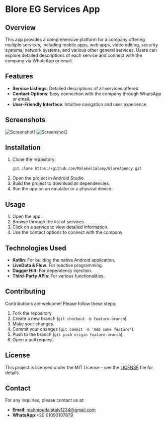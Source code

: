 


# Blore EG Services App

## Overview
This app provides a comprehensive platform for a company offering multiple services, including mobile apps, web apps, video editing, security systems, network systems, and various other general services. Users can explore detailed descriptions of each service and connect with the company via WhatsApp or email.

## Features
- **Service Listings**: Detailed descriptions of all services offered.
- **Contact Options**: Easy connection with the company through WhatsApp or email.
- **User-Friendly Interface**: Intuitive navigation and user experience.

## Screenshots
![Screenshot1](link_to_screenshot1)
![Screenshot2](link_to_screenshot2)

## Installation
1. Clone the repository:
   ```bash
   git clone https://github.com/Malekel3alamy/BlureAgency.git
   ```
2. Open the project in Android Studio.
3. Build the project to download all dependencies.
4. Run the app on an emulator or a physical device.

## Usage
1. Open the app.
2. Browse through the list of services.
3. Click on a service to view detailed information.
4. Use the contact options to connect with the company.

## Technologies Used
- **Kotlin**: For building the native Android application.
- **LiveData & Flow**: For reactive programming.
- **Dagger Hilt**: For dependency injection.
- **Third-Party APIs**: For various functionalities.

## Contributing
Contributions are welcome! Please follow these steps:
1. Fork the repository.
2. Create a new branch (`git checkout -b feature-branch`).
3. Make your changes.
4. Commit your changes (`git commit -m 'Add some feature'`).
5. Push to the branch (`git push origin feature-branch`).
6. Open a pull request.

## License
This project is licensed under the MIT License - see the [LICENSE](LICENSE) file for details.

## Contact
For any inquiries, please contact us at:
- **Email**: mahmoudalataly1234@gmail.com
- **WhatsApp**:+20 01093107879

